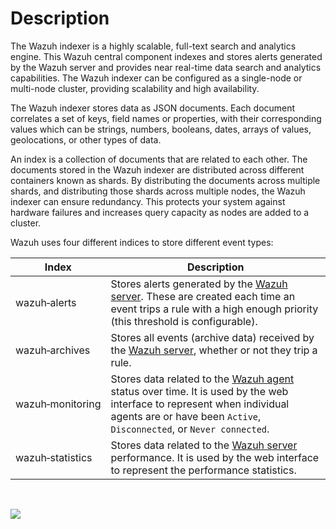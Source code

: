 # Description
The Wazuh indexer is a highly scalable, full-text search and analytics engine. This Wazuh central component indexes and stores alerts generated by the Wazuh server and provides near real-time data search and analytics capabilities. The Wazuh indexer can be configured as a single-node or multi-node cluster, providing scalability and high availability.

The Wazuh indexer stores data as JSON documents. Each document correlates a set of keys, field names or properties, with their corresponding values which can be strings, numbers, booleans, dates, arrays of values, geolocations, or other types of data.

An index is a collection of documents that are related to each other. The documents stored in the Wazuh indexer are distributed across different containers known as shards. By distributing the documents across multiple shards, and distributing those shards across multiple nodes, the Wazuh indexer can ensure redundancy. This protects your system against hardware failures and increases query capacity as nodes are added to a cluster.

Wazuh uses four different indices to store different event types:

| Index              |  Description        |
|--------------------|---------------------|
| wazuh‑alerts       | Stores alerts generated by the [Wazuh server](https://documentation.wazuh.com/current/getting-started/components/wazuh-server.html). These are created each time an event trips a rule with a high enough priority (this threshold is configurable).|
| wazuh‑archives     | Stores all events (archive data) received by the [Wazuh server](https://documentation.wazuh.com/current/getting-started/components/wazuh-server.html), whether or not they trip a rule.|
| wazuh‑monitoring   | Stores data related to the [Wazuh agent](https://documentation.wazuh.com/current/getting-started/components/wazuh-agent.html) status over time. It is used by the web interface to represent when individual agents are or have been `Active`, `Disconnected`, or `Never connected`.|
| wazuh‑statistics   | Stores data related to the [Wazuh server](https://documentation.wazuh.com/current/getting-started/components/wazuh-server.html) performance. It is used by the web interface to represent the performance statistics.|

<br>

![](https://documentation.wazuh.com/current/_images/wazuh-indexer1.png)